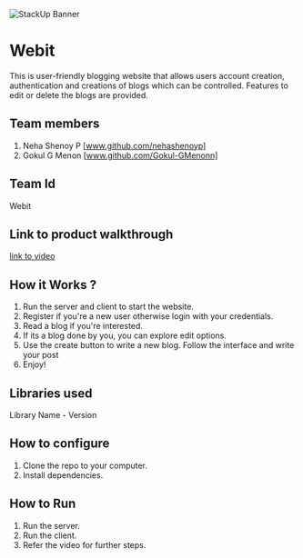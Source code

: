 ![StackUp Banner](https://tinkerhub.frappe.cloud/files/stackup%20banner.jpeg)
# Webit
This is user-friendly blogging website that allows users account creation, authentication and creations of blogs which can be controlled.
Features to edit or delete the blogs are provided.
## Team members
1. Neha Shenoy P [www.github.com/nehashenoyp]
2. Gokul G Menon [www.github.com/Gokul-GMenonn]
## Team Id
Webit
## Link to product walkthrough
[link to video](..)
## How it Works ?
1. Run the server and client to start the website.
2. Register if you're a new user otherwise login with your credentials.
3. Read a blog if you're interested.
4. If its a blog done by you, you can explore edit options.
5. Use the create button to write a new blog. Follow the interface and write your post
6. Enjoy!
## Libraries used
Library Name - Version
## How to configure
1. Clone the repo to your computer.
2. Install dependencies.
## How to Run
1. Run the server.
2. Run the client.
3. Refer the video for further steps.
